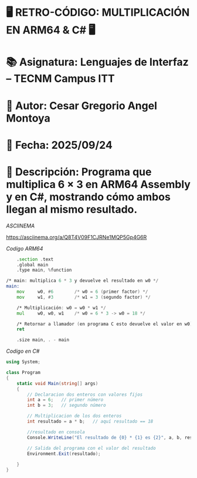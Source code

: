 # 
# 🖥️ RETRO-CÓDIGO: MULTIPLICACIÓN EN ARM64 & C# 🖥️
# 
#
# 📚 Asignatura: Lenguajes de Interfaz – TECNM Campus ITT
# 👤 Autor: Cesar Gregorio Angel Montoya
# 📅 Fecha: 2025/09/24
# 🎯 Descripción: Programa que multiplica 6 × 3 en ARM64 Assembly y en C#, mostrando cómo ambos llegan al mismo resultado.

*ASCIINEMA*

https://asciinema.org/a/Q8T4V09F1CJRNe1MQP5Gp4G6R

*Codigo ARM64*

```asm
    .section .text
    .global main
    .type main, %function

/* main: multiplica 6 * 3 y devuelve el resultado en w0 */
main:
    mov     w0, #6        /* w0 = 6 (primer factor) */
    mov     w1, #3        /* w1 = 3 (segundo factor) */

    /* Multiplicación: w0 = w0 * w1 */
    mul     w0, w0, w1    /* w0 = 6 * 3 -> w0 = 18 */

    /* Retornar a llamador (en programa C esto devuelve el valor en w0) */
    ret

    .size main, . - main
```

*Codigo en C#*

```C#
using System;

class Program
{
    static void Main(string[] args)
    {
        // Declaracion dos enteros con valores fijos
        int a = 6;   // primer número
        int b = 3;   // segundo número

        // Multiplicacion de los dos enteros
        int resultado = a * b;   // aquí resultado == 18

        //resultado en consola
        Console.WriteLine("El resultado de {0} * {1} es {2}", a, b, resultado);

        // Salida del programa con el valor del resultado
        Environment.Exit(resultado);  
    
    }
}
```
